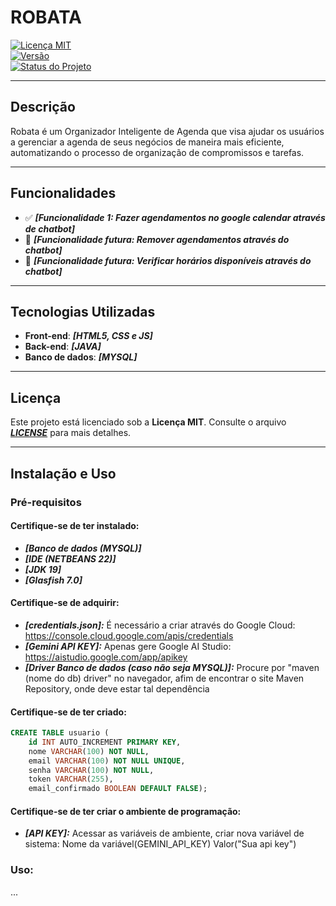 # **ROBATA**

[![Licença MIT](https://img.shields.io/badge/license-MIT-blue.svg)](https://opensource.org/licenses/MIT)  
[![Versão](https://img.shields.io/badge/version-0.1.2-brightgreen.svg)](https://semver.org/)  
[![Status do Projeto](https://img.shields.io/badge/status-em%20desenvolvimento-yellow.svg)]()

---

## **Descrição**
Robata é um Organizador Inteligente de Agenda que visa ajudar os usuários a gerenciar a agenda de seus negócios de maneira mais eficiente, automatizando o processo de organização de compromissos e tarefas.

---

## **Funcionalidades**
- ✅ ***[Funcionalidade 1: Fazer agendamentos no google calendar através de chatbot]***
- 🚀 ***[Funcionalidade futura: Remover agendamentos através do chatbot]***
- 🚀 ***[Funcionalidade futura: Verificar horários disponíveis através do chatbot]***

---

## **Tecnologias Utilizadas**
- **Front-end**: ***[HTML5, CSS e JS]***
- **Back-end**: ***[JAVA]***
- **Banco de dados**: ***[MYSQL]***

---

## **Licença**
Este projeto está licenciado sob a **Licença MIT**. Consulte o arquivo ***[LICENSE](LICENSE)*** para mais detalhes.

---

## **Instalação e Uso**

### **Pré-requisitos**

#### **Certifique-se de ter instalado:**
- ***[Banco de dados (MYSQL)]***  
- ***[IDE (NETBEANS 22)]***
- ***[JDK 19]***
- ***[Glasfish 7.0]***

#### **Certifique-se de adquirir:**
- ***[credentials.json]:*** É necessário a criar através do Google Cloud: https://console.cloud.google.com/apis/credentials
- ***[Gemini API KEY]:*** Apenas gere Google AI Studio: https://aistudio.google.com/app/apikey
- ***[Driver Banco de dados (caso não seja MYSQL)]:*** Procure por "maven (nome do db) driver" no navegador, afim de encontrar o site Maven Repository, onde deve estar tal dependência 

#### **Certifique-se de ter criado:**
```sql
CREATE TABLE usuario (
    id INT AUTO_INCREMENT PRIMARY KEY,
    nome VARCHAR(100) NOT NULL,
    email VARCHAR(100) NOT NULL UNIQUE,
    senha VARCHAR(100) NOT NULL,
    token VARCHAR(255),
    email_confirmado BOOLEAN DEFAULT FALSE);

```

#### **Certifique-se de ter criar o ambiente de programação:**
- ***[API KEY]:*** Acessar as variáveis de ambiente, criar nova variável de sistema: Nome da variável(GEMINI_API_KEY) Valor("Sua api key")


### **Uso:**

...
